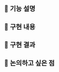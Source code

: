 ## 📌 기능 설명
<!-- 기능을 대략적으로 설명해주세요 -->
<!-- ex)
- [x] 디테일 페이지 마크업 
- [x] 헤더 컴포넌트 구현 
-->

## 📌 구현 내용
<!-- 실제 구현 내용을 디테일하게 작성해 주세요 -->

<!-- ex)
- 피그마에 디자인된 사항으로 마크업을 구현했습니다.
- 헤더 컴포넌트에 필요한 이벤트를 hook으로 구현했습니다. 
-->

## 📌 구현 결과
<!-- 구현 결과를 확인할 수 있는 방법 혹은 이미지를 첨부해주세요. -->

## 📌 논의하고 싶은 점
<!-- 논의하고 싶은 점이 있다면 적어주세요 -->
<!-- ex)
react-query 를 사용할 때 별도의 hook으로 만들어서 사용하시나요?
저는 별도로 사용하지 않는데 어떻게 하는게 좋을까요? 
-->